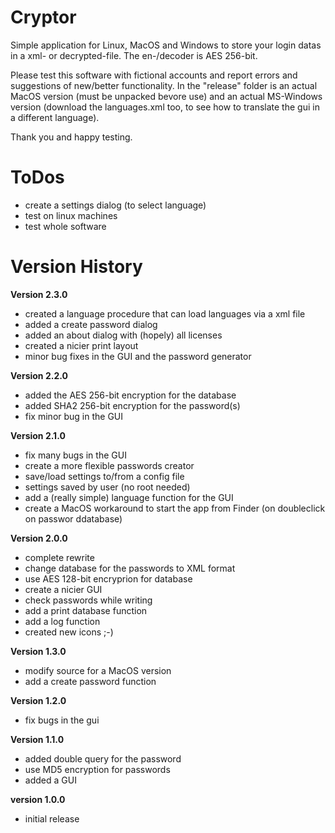 # Cryptor

Simple application for Linux, MacOS and Windows to store your login datas in a xml- or decrypted-file. The en-/decoder is AES 256-bit.

Please test this software with fictional accounts and report errors and suggestions of new/better functionality. In the "release" folder is an actual MacOS version (must be unpacked bevore use) and an actual MS-Windows version (download the languages.xml too, to see how to translate the gui in a different language).

Thank you and happy testing.


# ToDos

* create a settings dialog (to select language)
* test on linux machines
* test whole software


# Version History

**Version 2.3.0**
* created a language procedure that can load languages via a xml file
* added a create password dialog
* added an about dialog with (hopely) all licenses
* created a nicier print layout
* minor bug fixes in the GUI and the password generator


**Version 2.2.0**
* added the AES 256-bit encryption for the database
* added SHA2 256-bit encryption for the password(s)
* fix minor bug in the GUI


**Version 2.1.0**
* fix many bugs in the GUI
* create a more flexible passwords creator
* save/load settings to/from a config file
* settings saved by user (no root needed)
* add a (really simple) language function for the GUI
* create a MacOS workaround to start the app from Finder (on doubleclick on passwor ddatabase)


**Version 2.0.0**
* complete rewrite
* change database for the passwords to XML format
* use AES 128-bit encryprion for database
* create a nicier GUI
* check passwords while writing
* add a print database function
* add a log function
* created new icons ;-)


**Version 1.3.0**
* modify source for a MacOS version
* add a create password function


**Version 1.2.0**
* fix bugs in the gui


**Version 1.1.0**
* added double query for the password
* use MD5 encryption for passwords
* added a GUI


**version 1.0.0**
* initial release
